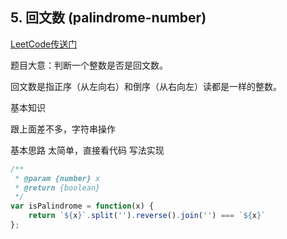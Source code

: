 ## 5. 回文数 (palindrome-number)
[LeetCode传送门](https://leetcode-cn.com/problems/palindrome-number/)

题目大意：判断一个整数是否是回文数。

回文数是指正序（从左向右）和倒序（从右向左）读都是一样的整数。

基本知识

跟上面差不多，字符串操作

基本思路
太简单，直接看代码
写法实现

```JavaScript
/**
 * @param {number} x
 * @return {boolean}
 */
var isPalindrome = function(x) {
    return `${x}`.split('').reverse().join('') === `${x}`
};
```